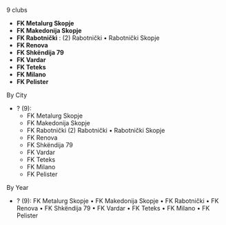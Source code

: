 9 clubs

- **FK Metalurg Skopje**
- **FK Makedonija Skopje**
- **FK Rabotnički** : (2) Rabotnički • Rabotnički Skopje
- **FK Renova**
- **FK Shkëndija 79**
- **FK Vardar**
- **FK Teteks**
- **FK Milano**
- **FK Pelister**




By City

- ? (9): 
  - FK Metalurg Skopje 
  - FK Makedonija Skopje 
  - FK Rabotnički  (2) Rabotnički • Rabotnički Skopje
  - FK Renova 
  - FK Shkëndija 79 
  - FK Vardar 
  - FK Teteks 
  - FK Milano 
  - FK Pelister 




By Year

- ? (9):   FK Metalurg Skopje • FK Makedonija Skopje • FK Rabotnički • FK Renova • FK Shkëndija 79 • FK Vardar • FK Teteks • FK Milano • FK Pelister


